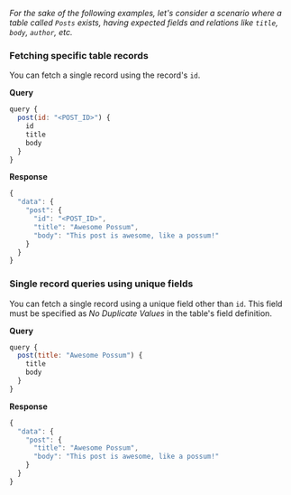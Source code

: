 *For the sake of the following examples, let's consider a scenario where a table called `Posts` exists, having expected fields and relations like `title`, `body`, `author`, etc.*

### Fetching specific table records
You can fetch a single record using the record's `id`.

**Query**
```javascript
query {
  post(id: "<POST_ID>") {
    id
    title
    body
  }
}
```
**Response**
```javascript
{
  "data": {
    "post": {
      "id": "<POST_ID>",
      "title": "Awesome Possum",
      "body": "This post is awesome, like a possum!"
    }
  }
}
```

### Single record queries using unique fields
You can fetch a single record using a unique field other than `id`. This field must be specified as *No Duplicate Values* in the table's field definition.

**Query**
```javascript
query {
  post(title: "Awesome Possum") {
    title
    body
  }
}
```

**Response**
```javascript
{
  "data": {
    "post": {
      "title": "Awesome Possum",
      "body": "This post is awesome, like a possum!"
    }
  }
}
```
